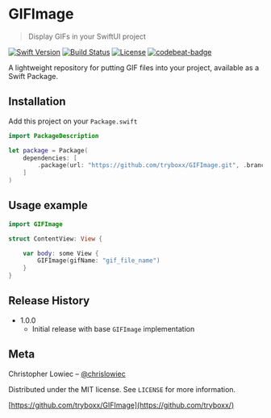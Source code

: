 # GIFImage
> Display GIFs in your SwiftUI project

[![Swift Version][swift-image]][swift-url]
[![Build Status][travis-image]][travis-url]
[![License][license-image]][license-url]
[![codebeat-badge][codebeat-image]][codebeat-url]

A lightweight repository for putting GIF files into your project, available as a Swift Package.

## Installation

Add this project on your `Package.swift`

```swift
import PackageDescription

let package = Package(
    dependencies: [
        .package(url: "https://github.com/tryboxx/GIFImage.git", .branch("main"))
    ]
)
```

## Usage example


```swift
import GIFImage

struct ContentView: View {

    var body: some View {
        GIFImage(gifName: "gif_file_name")
    }
}
```

## Release History

* 1.0.0
    * Initial release with base `GIFImage` implementation

## Meta

Christopher Lowiec – [@chrislowiec](https://twitter.com/chrislowiec)

Distributed under the MIT license. See ``LICENSE`` for more information.

[https://github.com/tryboxx/GIFImage](https://github.com/tryboxx/)

[swift-image]:https://img.shields.io/badge/swift-3.0-orange.svg
[swift-url]: https://swift.org/
[license-image]: https://img.shields.io/badge/License-MIT-blue.svg
[license-url]: LICENSE
[travis-image]: https://img.shields.io/travis/dbader/node-datadog-metrics/master.svg
[travis-url]: https://travis-ci.org/dbader/node-datadog-metrics
[codebeat-image]: https://codebeat.co/badges/c19b47ea-2f9d-45df-8458-b2d952fe9dad
[codebeat-url]: https://codebeat.co/projects/github-com-vsouza-awesomeios-com

